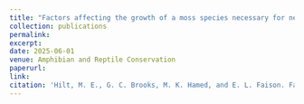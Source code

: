 ```yaml
---
title: "Factors affecting the growth of a moss species necessary for nesting habitat restoration of the four-toed salamander (<i>Hemidactylium scutatum</i>, Temminck and Schlegel 1838)"
collection: publications
permalink: 
excerpt:
date: 2025-06-01
venue: Amphibian and Reptile Conservation
paperurl:
link:
citation: 'Hilt, M. E., G. C. Brooks, M. K. Hamed, and E. L. Faison. Factors affecting the growth of a moss species necessary for nesting habitat restoration of the four-toed salamander (<i>Hemidactylium scutatum</i>, Temminck and Schlegel 1838). <i>in review</i>'
---
```

